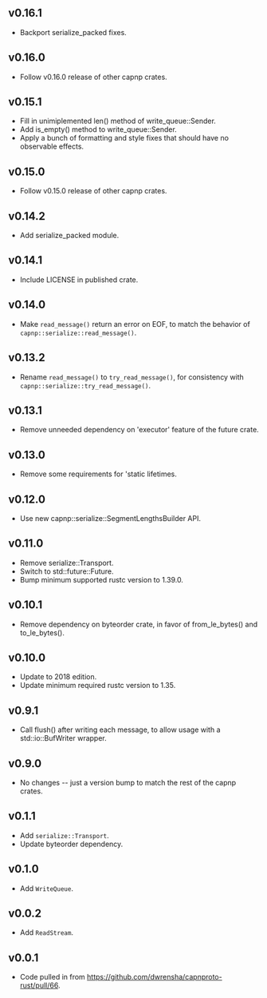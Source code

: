 ## v0.16.1
- Backport serialize_packed fixes.

## v0.16.0
- Follow v0.16.0 release of other capnp crates.

## v0.15.1
- Fill in unimiplemented len() method of write_queue::Sender.
- Add is_empty() method to write_queue::Sender.
- Apply a bunch of formatting and style fixes that should have no observable effects.

## v0.15.0
- Follow v0.15.0 release of other capnp crates.

## v0.14.2
- Add serialize_packed module.

## v0.14.1
- Include LICENSE in published crate.

## v0.14.0
- Make `read_message()` return an error on EOF, to match the behavior of `capnp::serialize::read_message()`.

## v0.13.2
- Rename `read_message()` to `try_read_message()`, for consistency with `capnp::serialize::try_read_message()`.

## v0.13.1
- Remove unneeded dependency on 'executor' feature of the future crate.

## v0.13.0
- Remove some requirements for 'static lifetimes.

## v0.12.0
- Use new capnp::serialize::SegmentLengthsBuilder API.

## v0.11.0
- Remove serialize::Transport.
- Switch to std::future::Future.
- Bump minimum supported rustc version to 1.39.0.

## v0.10.1
- Remove dependency on byteorder crate, in favor of from_le_bytes() and to_le_bytes().

## v0.10.0
- Update to 2018 edition.
- Update minimum required rustc version to 1.35.

## v0.9.1
- Call flush() after writing each message, to allow usage with a std::io::BufWriter wrapper.

## v0.9.0
- No changes -- just a version bump to match the rest of the capnp crates.

## v0.1.1
- Add `serialize::Transport`.
- Update byteorder dependency.

## v0.1.0
- Add `WriteQueue`.

## v0.0.2
- Add `ReadStream`.

## v0.0.1
- Code pulled in from https://github.com/dwrensha/capnproto-rust/pull/66.
